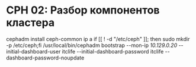 # CPH 02: Разбор компонентов кластера

cephadm install ceph-common
ip a
if [[ ! -d "/etc/ceph" ]]; then sudo mkdir -p /etc/ceph;fi
/usr/local/bin/cephadm bootstrap --mon-ip _10.129.0.20_ --initial-dashboard-user itclife  --initial-dashboard-password itclife --dashboard-password-noupdate